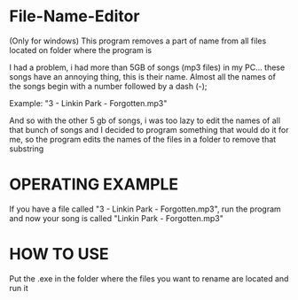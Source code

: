 # File-Name-Editor
(Only for windows)
This program removes a part of name from all files located on folder where the program is

I had a problem, i had more than 5GB of songs (mp3 files) in my PC... these songs have an annoying thing, this is their name.
Almost all the names of the songs begin with a number followed by a dash (-); 

Example: "3 - Linkin Park - Forgotten.mp3"

And so with the other 5 gb of songs, i was too lazy to edit the names of all that bunch of songs and I decided to program something that would do it for me, so the program edits the names of the files in a folder to remove that substring

# OPERATING EXAMPLE
If you have a file called "3 - Linkin Park - Forgotten.mp3", run the program and now your song is called "Linkin Park - Forgotten.mp3"

# HOW TO USE
Put the .exe in the folder where the files you want to rename are located and run it
